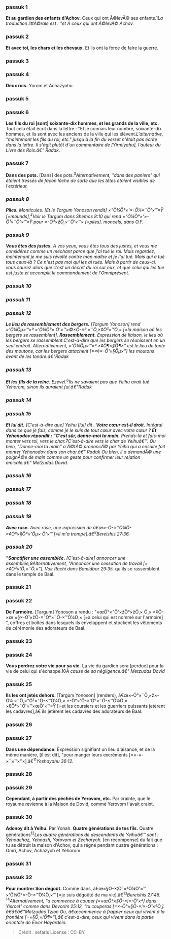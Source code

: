 
### passuk 1
<b>Et au gardien des enfants d'Achov.</b> Ceux qui ont Ã©levÃ© ses enfants.</sup>1</sup><i class="footnote">La traduction littÃ©rale est : "et Ã ceux qui ont Ã©levÃ© Achov.</i>

### passuk 2
<b>Et avec toi, les chars et les chevaux.</b> Et ils ont la force de faire la guerre.

### passuk 3

### passuk 4
<b>Deux rois.</b> Yorom et Achazyohu.

### passuk 5

### passuk 6
<b>Les fils du roi [sont] soixante-dix hommes, et les grands de la ville, etc.</b> Tout cela était écrit dans la lettre : "Et je connais leur nombre, soixante-dix hommes, et ils sont avec les anciens de la ville qui les élèvent.</sup></sup><i class="footnote">L'alternative, "maintenant les fils du roi, etc." jusqu'à la fin du verset n'était pas écrite dans la lettre. Il s'agit plutôt d'un commentaire de [Yirmiyahu], l'auteur du Livre des Rois.â€" Radak</i>.

### passuk 7
<b>Dans des pots.</b> [Dans] des pots.<sup>3</sup><i class="footnote">Alternativement, "dans des paniers" qui étaient tressés de façon lâche de sorte que les têtes étaient visibles de l'extérieur.

### passuk 8
<b>Piles.</b> Monticules. [Et le Targum Yonoson rendit] ×"Ö¼Ö°×'×-Ö¼×¨Ö'×™×Ÿ [=mounds],<sup>4</sup><i class="footnote">Voir le Targum dans Shemos 8:10 qui rend ×"Ö¼Ö°×'×-Ö¹×¨Ö'×™×Ÿ pour ×-Ö³×žÖ¸×¨Ö'×™× [=piles]. </i> <i>moncels</i>, dans O.F.

### passuk 9
<b>Vous êtes des justes.</b> A vos yeux, vous êtes tous des justes, et vous me considérez comme un méchant parce que j'ai tué le roi. Mais regardez, maintenant je me suis révolté contre mon maître et je l'ai tué. Mais qui a tué tous ceux-là ? Ce n'est pas moi qui les ai tués. Mais à partir de ceux-ci, vous saurez alors que c'est un décret du roi sur eux, et que celui qui les tue est juste et accomplit le commandement de l'Omniprésent.

### passuk 10

### passuk 11

### passuk 12
<b>Le lieu de rassemblement des bergers.</b> [Targum Yonoson] rend ×'Ö¼Öµ×™×ª ×'Ö¼Ö°× Ö'×™×©×Ö-×ª ×¨Ö¸×¢Ö²×™Ö¸× [=la maison où les bergers se rassemblent].
<b>Rassemblement.</b> Expression de liaison, le lieu où les bergers se rassemblent.</sup></sup><i class="footnote">C'est-à-dire que les bergers se réunissent en un seul endroit. Alternativement, ×'Ö¼Öµ×™×ª ×¢Ö¶×§Ö¶×" est le lieu de tonte des moutons, car les bergers attachent [=×¢×-Ö¹×§Öµ×"] les moutons avant de les tondre.â€"Radak</i>

### passuk 13
<b>Et les fils de la reine.</b> Ezevel.<sup>6</sup><i class="footnote">Ils ne savaient pas que Yeihu avait tué Yehorom, sinon ils auraient fui.â€"Radak</i>

### passuk 14

### passuk 15
<b>Et lui dit.</b> [C'est-à-dire que] Yeihu [lui] dit .
<b>Votre cœur est-il droit.</b> Intégral dans ce que je fais, comme je le suis de tout cœur avec votre cœur ? 
<b>Et Yehonodov répondit : "C'est sûr, donne-moi ta main.</b> Prends-la et fais-moi monter vers toi, vers le char.</sup>7</sup><i class="footnote">C'est-à-dire vers le char de Yeihuâ€™. Ou bien, "Donne-moi ta main" a Ã©tÃ© prononcÃ© par Yeihu qui a ensuite fait monter Yehonodov dans son char.â€" Radak Ou bien, il a demandÃ© une poignÃ©e de main comme un geste pour confirmer leur relation amicale.â€" Metzudas Dovid</i>.

### passuk 16

### passuk 17

### passuk 18

### passuk 19
<b>Avec ruse.</b> Avec ruse, une expression de â€œ×-Ö-×™Ö¼Ö-×¢Ö°×§Ö°×'Öµ× Ö'×™ [=il m'a trompé].â€<sup>8</sup><i class="footnote">Bereishis 27:36.</i>

### passuk 20
<b>"Sanctifier une assemblée.</b> [C'est-à-dire] annoncer une assemblée,</sup>9</sup><i class="footnote">Alternativement, "Annoncer une cessation de travail [= ×¢Ö²×¦Ö¸×¨Ö¸×"].</i> Voir Rachi dans Bamidbar 29:35.</i> qu'ils se rassemblent dans le temple de Baal.

### passuk 21

### passuk 22
<b>De l'armoire.</b> [Targum] Yonoson a rendu : "×œÖ°×"Ö'×žÖ°×žÖ¸× Ö¸× ×¢Ö-×œ ×§×-Ö¹×žÖ-×˜Ö°×¨Ö-×™Ö¼Ö¸× [=à celui qui est nommé sur l'armoire] ", coffres et boîtes dans lesquels ils enveloppent et stockent les vêtements de cérémonie des adorateurs de Baal.

### passuk 23

### passuk 24
<b>Vous perdrez votre vie pour sa vie.</b> La vie du gardien sera [perdue] pour la vie de celui qui s'échappe.</sup>10</sup><i class="footnote">À cause de sa négligence.â€" Metzudas Dovid</i>

### passuk 25
<b>Ils les ont jetés dehors. </b> [Targum Yonoson] (renders), â€œ×-Ö°×¨Ö¸×ž×-Ö¼ ×¨Ö¸×"Ö²×˜Ö-×™Ö¼Ö¸× ×-Ö°×'Ö-×'Ö°×¨Ö-×™Ö¼Ö¸× ×§Ö°×˜Ö'×™×œÖ'×™×Ÿ [=et les coursiers et les guerriers puissants jetèrent les cadavres],â€ ils jetèrent les cadavres des adorateurs de Baal.

### passuk 26

### passuk 27
<b>Dans une dépendance.</b> Expression signifiant un lieu d'aisance, et de la même manière, [il est dit], "pour manger leurs excréments [=×-×-×¨×™×"×].â€<sup>11</sup><i class="footnote">Yeshayahu 36:12.</i>

### passuk 28

### passuk 29
<b>Cependant, à partir des péchés de Yerovom, etc.</b> Par crainte, que le royaume revienne à la Maison de Dovid, comme Yerovom l'avait craint.

### passuk 30
<b>Adonoy dit à Yeihu.</b> Par Yonah.
<b>Quatre générations de tes fils.</b> Quatre générations<sup>12</sup><i class="footnote">Les quatre générations de descendants de Yeihuâ€™ sont : Yehoachaz, Yehoash, Yorovom et Zecharyoh.</i> [en récompense] du fait que tu as détruit la maison d'Achov, qui a régné pendant quatre générations : Omri, Achov, Achazyoh et Yehorom.

### passuk 31

### passuk 32
<b>Pour montrer Son dégoût.</b> Comme dans, â€œ×§Ö-×¦Ö°×ªÖ¼Ö'×™ ×'Ö¼Ö°×-Ö-×™Ö¼Ö¸×™ [=je suis dégoûté de ma vie].â€<sup>13</sup><i class="footnote">Bereishis 27:46. </i><sup>14</sup><i class="footnote">Alternativement, "a commencé à couper [=×œÖ°×§Ö-×¦×-Ö¹×ª] dans Yisroel" comme dans Devorim 25:12, "tu couperas [=×-Ö°×§Ö-×¦×-Ö¹×ªÖ¸]. â€â€â€"Metzudas Tzion Ou, â€œcommence à frapper ceux qui vivent à la frontière [=×§Ö¸×¦Ö¶×"],â€ c'est-à-dire, ceux qui vivent dans la partie orientale de Eiver Hayardein. </i>

>Crédit : sefaris
>License : CC-BY